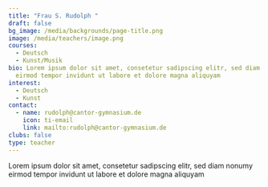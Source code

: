 ```yaml
---
title: "Frau S. Rudolph "
draft: false
bg_image: /media/backgrounds/page-title.png
image: /media/teachers/image.png
courses:
  - Deutsch
  - Kunst/Musik
bio: Lorem ipsum dolor sit amet, consetetur sadipscing elitr, sed diam nonumy
  eirmod tempor invidunt ut labore et dolore magna aliquyam
interest:
  - Deutsch
  - Kunst
contact:
  - name: rudolph@cantor-gymnasium.de
    icon: ti-email
    link: mailto:rudolph@cantor-gymnasium.de
clubs: false
type: teacher
---
```

Lorem ipsum dolor sit amet, consetetur sadipscing elitr, sed diam nonumy eirmod tempor invidunt ut labore et dolore magna aliquyam
